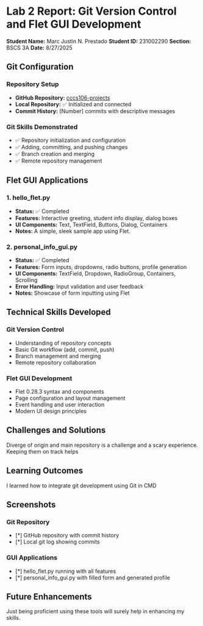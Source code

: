 # Lab 2 Report: Git Version Control and Flet GUI Development

**Student Name:** Marc Justin N. Prestado
**Student ID:** 231002290
**Section:** BSCS 3A
**Date:** 8/27/2025

## Git Configuration

### Repository Setup
- **GitHub Repository:** [cccs106-projects](https://github.com/mprestado/cccs106-projects)
- **Local Repository:** ✅ Initialized and connected
- **Commit History:** [Number] commits with descriptive messages

### Git Skills Demonstrated
- ✅ Repository initialization and configuration
- ✅ Adding, committing, and pushing changes
- ✅ Branch creation and merging
- ✅ Remote repository management

## Flet GUI Applications

### 1. hello_flet.py
- **Status:** ✅ Completed
- **Features:** Interactive greeting, student info display, dialog boxes
- **UI Components:** Text, TextField, Buttons, Dialog, Containers
- **Notes:** A simple, sleek sample app using Flet.

### 2. personal_info_gui.py
- **Status:** ✅ Completed
- **Features:** Form inputs, dropdowns, radio buttons, profile generation
- **UI Components:** TextField, Dropdown, RadioGroup, Containers, Scrolling
- **Error Handling:** Input validation and user feedback
- **Notes:** Showcase of form inputting using Flet

## Technical Skills Developed

### Git Version Control
- Understanding of repository concepts
- Basic Git workflow (add, commit, push)
- Branch management and merging
- Remote repository collaboration

### Flet GUI Development
- Flet 0.28.3 syntax and components
- Page configuration and layout management
- Event handling and user interaction
- Modern UI design principles

## Challenges and Solutions

Diverge of origin and main repository is a challenge and a scary experience. Keeping them on track helps 

## Learning Outcomes

I learned how to integrate git development using Git in CMD

## Screenshots

### Git Repository
- [*] GitHub repository with commit history
- [*] Local git log showing commits

### GUI Applications
- [*] hello_flet.py running with all features
- [*] personal_info_gui.py with filled form and generated profile

## Future Enhancements

Just being proficient using these tools will surely help in enhancing my skills.